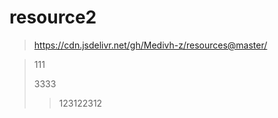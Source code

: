# resource2


> https://cdn.jsdelivr.net/gh/Medivh-z/resources@master/


>111
> 
> 3333
> 
> >123122312
> 
> 